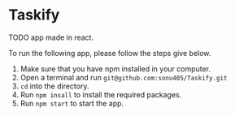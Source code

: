 
# Taskify
TODO app made in react. 

To run the following app, please follow the steps give below.

1. Make sure that you have npm installed in your computer. 
1. Open a terminal and run `git@github.com:sonu405/Taskify.git`
2. `cd` into the directory. 
3. Run `npm insall` to install the required packages.
4. Run `npm start`  to start the app. 

